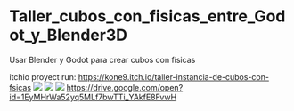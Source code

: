 # Taller_cubos_con_fisicas_entre_Godot_y_Blender3D
Usar Blender y Godot para crear cubos con físicas

itchio proyect run: https://kone9.itch.io/taller-instancia-de-cubos-con-fsicas
<a href='https://drive.google.com/file/d/1IA4_UR_eKByIe2YjJN9-go2-WPP46dsH/view?usp=drive_open&amp;usp=embed_facebook&source=ctrlq.org'><img src='https://lh6.googleusercontent.com/OsQYMztBEOuuSSynhqf-jiP-BEm-58jgLuQrDncqGvoLIEsdpBE0Tp6JSgE=w2400' /></a>
<a href='https://drive.google.com/file/d/1us2ZkIuHH603BjtTJP0hj7zcFo30AsIu/view?usp=drive_open&amp;usp=embed_facebook&source=ctrlq.org'><img src='https://lh3.googleusercontent.com/7qW8Ta43vqrtmur3P9zt-OMpz7k1NzLe1FyXxjhTeMCeWGzsCqJ2BkkmkIc=w2400' /></a>
<a href='https://drive.google.com/file/d/15Y76h2xNRIG16DescTaYl8UoUfaXIXKw/view?usp=drive_open&amp;usp=embed_facebook&source=ctrlq.org'><img src='https://lh4.googleusercontent.com/Bn_Q-f7fgtAM5uIN_GEjdJ-B88jE_xap7PW3q3JkCrjT2dYanigLKl0kVYA=w2400' /></a>
https://drive.google.com/open?id=1EyMHrWa52yq5MLf7bwTTi_YAkfE8FvwH
